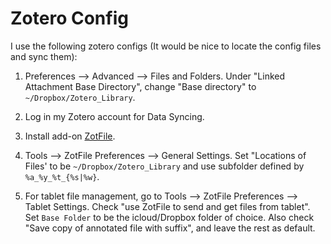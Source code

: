 # Zotero Config

I use the following zotero configs
(It would be nice to locate the config files and sync them):

1. Preferences --> Advanced --> Files and Folders. Under "Linked Attachment Base Directory",
   change "Base directory" to `~/Dropbox/Zotero_Library`.

2. Log in my Zotero account for Data Syncing.

3. Install add-on [ZotFile](http://zotfile.com/).

4. Tools --> ZotFile Preferences --> General Settings. Set "Locations of Files' to be
   `~/Dropbox/Zotero_Library` and use subfolder defined by `%a_%y_%t_{%s|%w}`.

5. For tablet file management, go to Tools --> ZotFile Preferences --> Tablet Settings.
   Check "use ZotFile to send and get files from tablet". Set `Base Folder` to be the 
   icloud/Dropbox folder of choice. Also check "Save copy of annotated file with suffix",
   and leave the rest as default.
